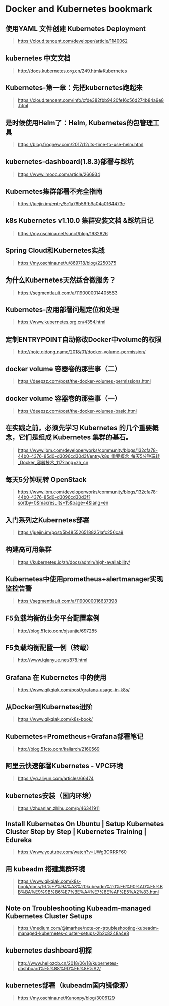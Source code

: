 # Docker and Kubernetes bookmark

## 使用YAML 文件创建 Kubernetes Deployment

><https://cloud.tencent.com/developer/article/1140062>

## kubernetes 中文文档

><http://docs.kubernetes.org.cn/249.html#Kubernetes>

## Kubernetes-第一章：先把kubernetes跑起来

><https://cloud.tencent.com/info/cfde382fbb9420fe16c56d274b84a9e8.html>

## 是时候使用Helm了：Helm, Kubernetes的包管理工具

><https://blog.frognew.com/2017/12/its-time-to-use-helm.html>

## kubernetes-dashboard(1.8.3)部署与踩坑

><https://www.imooc.com/article/266934>

## Kubernetes集群部署不完全指南

><https://juejin.im/entry/5c1a76b56fb9a04a0164473e>

## k8s Kubernetes v1.10.0 集群安装文档 &踩坑日记

><https://my.oschina.net/suncf/blog/1932826>

## Spring Cloud和Kubernetes实战

><https://my.oschina.net/u/869718/blog/2250375>

## 为什么Kubernetes天然适合微服务？

><https://segmentfault.com/a/1190000014405563>

## Kubernetes-应用部署问题定位和处理

><https://www.kubernetes.org.cn/4354.html>

## 定制ENTRYPOINT自动修改Docker中volume的权限

><http://note.qidong.name/2018/01/docker-volume-permission/>

## docker volume 容器卷的那些事（二）

><https://deepzz.com/post/the-docker-volumes-permissions.html>

## docker volume 容器卷的那些事（一）

><https://deepzz.com/post/the-docker-volumes-basic.html>

## 在实践之前，必须先学习 Kubernetes 的几个重要概念，它们是组成 Kubernetes 集群的基石。

><https://www.ibm.com/developerworks/community/blogs/132cfa78-44b0-4376-85d0-d3096cd30d3f/entry/k8s_重要概念_每天5分钟玩转_Docker_容器技术_117?lang=zh_cn>

## 每天5分钟玩转 OpenStack

><https://www.ibm.com/developerworks/community/blogs/132cfa78-44b0-4376-85d0-d3096cd30d3f?sortby=0&maxresults=15&page=4&lang=en>

## 入门系列之Kubernetes部署

><https://juejin.im/post/5b4855265188251afc256ca9>

## 构建高可用集群

><https://kubernetes.io/zh/docs/admin/high-availability/>

## Kubernetes中使用prometheus+alertmanager实现监控告警

><https://segmentfault.com/a/1190000016637398>

## F5负载均衡的业务平台配置案例

><http://blog.51cto.com/xjsunjie/697285>

## F5负载均衡配置一例（转载）

><http://www.iqianyue.net/878.html>

## Grafana 在 Kubernetes 中的使用

><https://www.qikqiak.com/post/grafana-usage-in-k8s/>

## 从Docker到Kubernetes进阶

><https://www.qikqiak.com/k8s-book/>

## Kubernetes+Prometheus+Grafana部署笔记

><http://blog.51cto.com/kaliarch/2160569>

## 阿里云快速部署Kubernetes - VPC环境

><https://yq.aliyun.com/articles/66474>

## kubernetes安装（国内环境）

><https://zhuanlan.zhihu.com/p/46341911>

## Install Kubernetes On Ubuntu | Setup Kubernetes Cluster Step by Step | Kubernetes Training | Edureka

><https://www.youtube.com/watch?v=UWg3ORRRF60>

## 用 kubeadm 搭建集群环境

><https://www.qikqiak.com/k8s-book/docs/16.%E7%94%A8%20kubeadm%20%E6%90%AD%E5%BB%BA%E9%9B%86%E7%BE%A4%E7%8E%AF%E5%A2%83.html>

## Note on Troubleshooting Kubeadm-managed Kubernetes Cluster Setups

><https://medium.com/@jmarhee/note-on-troubleshooting-kubeadm-managed-kubernetes-cluster-setups-2b2c8248a4e8>

## kubernetes dashboard初探

><http://www.hellozcb.cn/2018/06/18/kubernetes-dashboard%E5%88%9D%E6%8E%A2/>

## kubernetes部署（kubeadm国内镜像源）
><https://my.oschina.net/Kanonpy/blog/3006129>